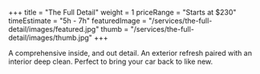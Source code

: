 +++ 
title = "The Full Detail" 
weight = 1
priceRange = "Starts at $230"
timeEstimate = "5h - 7h"
featuredImage = "/services/the-full-detail/images/featured.jpg"
thumb = "/services/the-full-detail/images/thumb.jpg"
+++

A comprehensive inside, and out detail. An exterior refresh paired with an interior deep clean. Perfect to bring your car back to like new.

